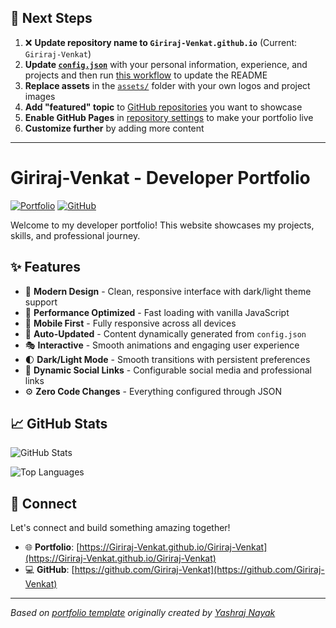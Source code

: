 ## 🚀 Next Steps

1. ❌ **Update repository name to `Giriraj-Venkat.github.io`** (Current: `Giriraj-Venkat`)
2. **Update [`config.json`](https://github.com/Giriraj-Venkat/Giriraj-Venkat/blob/main/config.json)** with your personal information, experience, and projects and then run [this workflow](https://github.com/Giriraj-Venkat/Giriraj-Venkat/actions/workflows/update-readme.yml) to update the README
3. **Replace assets** in the [`assets/`](https://github.com/Giriraj-Venkat/Giriraj-Venkat/tree/main/assets/) folder with your own logos and project images
4. **Add "featured" topic** to [GitHub repositories](https://github.com/Giriraj-Venkat?tab=repositories) you want to showcase
5. **Enable GitHub Pages** in [repository settings](https://github.com/Giriraj-Venkat/Giriraj-Venkat/settings/pages) to make your portfolio live
6. **Customize further** by adding more content

---

# Giriraj-Venkat - Developer Portfolio

<div align="left">
  
[![Portfolio](https://img.shields.io/badge/🌐_Visit_Portfolio-Live-brightgreen?style=for-the-badge)](https://Giriraj-Venkat.github.io/Giriraj-Venkat)
[![GitHub](https://img.shields.io/badge/GitHub-Profile-181717?style=for-the-badge&logo=github)](https://github.com/Giriraj-Venkat)

</div>

Welcome to my developer portfolio! This website showcases my projects, skills, and professional journey.

## ✨ Features

- 🎨 **Modern Design** - Clean, responsive interface with dark/light theme support
- 🚀 **Performance Optimized** - Fast loading with vanilla JavaScript
- 📱 **Mobile First** - Fully responsive across all devices
- 🔄 **Auto-Updated** - Content dynamically generated from `config.json`
- 🎭 **Interactive** - Smooth animations and engaging user experience
- 🌓 **Dark/Light Mode** - Smooth transitions with persistent preferences
- 🔗 **Dynamic Social Links** - Configurable social media and professional links
- ⚙️ **Zero Code Changes** - Everything configured through JSON

## 📈 GitHub Stats

<div align="left">

![GitHub Stats](https://github-readme-stats.vercel.app/api?username=Giriraj-Venkat&theme=dark&hide_border=true&include_all_commits=true&count_private=true)

![Top Languages](https://github-readme-stats.vercel.app/api/top-langs/?username=Giriraj-Venkat&theme=dark&hide_border=true&include_all_commits=true&count_private=true&layout=compact)

</div>

## 🤝 Connect

Let's connect and build something amazing together!

- 🌐 **Portfolio**: [https://Giriraj-Venkat.github.io/Giriraj-Venkat](https://Giriraj-Venkat.github.io/Giriraj-Venkat)
- 💻 **GitHub**: [https://github.com/Giriraj-Venkat](https://github.com/Giriraj-Venkat)

---

*Based on [portfolio template](https://github.com/yashrajnayak/developer-portfolio) originally created by [Yashraj Nayak](https://github.com/yashrajnayak)*